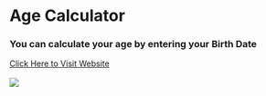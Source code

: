 <h1>Age Calculator</h1>
<h3>You can calculate your age by entering your Birth Date</h3>
<a href="https://sanketvyadav.github.io/age_calculator/">Click Here to Visit Website</a>
<br><br>

<img src="https://i.imgur.com/oZV9f7a.png">
